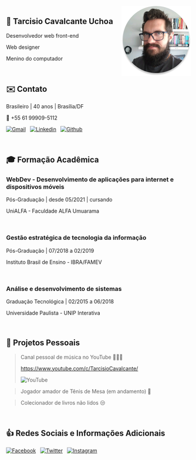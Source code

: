 <img align="right" src="tarcisio.png" />

## 🧔 Tarcisio Cavalcante Uchoa

Desenvolvedor web front-end

Web designer

Menino do computador


&nbsp;

## ✉️ Contato

Brasileiro | 40 anos | Brasília/DF

📱 +55 61 99909-5112

[![Gmail](https://img.shields.io/badge/Gmail-D14836?style=for-the-badge&logo=gmail&logoColor=white)](mailto:cisoxp@gmail.com)
&nbsp;
[![Linkedin](https://img.shields.io/badge/LinkedIn-0077B5?style=for-the-badge&logo=linkedin&logoColor=white)](https://linkedin.com/in/tcavalcante)
&nbsp;
[![Github](https://img.shields.io/badge/GitHub-100000?style=for-the-badge&logo=github&logoColor=white)](https://github.com/personalnerd)

&nbsp;

## 🎓 Formação Acadêmica

### **WebDev - Desenvolvimento de aplicações para internet e dispositivos móveis**

Pós-Graduação | desde 05/2021 | cursando

UniALFA - Faculdade ALFA Umuarama

&nbsp;

### **Gestão estratégica de tecnologia da informação**

Pós-Graduação | 07/2018 a 02/2019

Instituto Brasil de Ensino - IBRA/FAMEV

&nbsp;

### **Análise e desenvolvimento de sistemas**

Graduação Tecnológica | 02/2015 a 06/2018

Universidade Paulista - UNIP Interativa


&nbsp;

## 🎸 Projetos Pessoais

> Canal pessoal de música no YouTube 🎸🎹🥁
>
> https://www.youtube.com/c/TarcisioCavalcante/
>
> ![YouTube](https://img.shields.io/badge/YouTube-FF0000?style=for-the-badge&logo=youtube&logoColor=white)

> Jogador amador de Tênis de Mesa (em andamento) 🏓

> Colecionador de livros não lidos 😒


&nbsp;

## 👍 Redes Sociais e Informações Adicionais

[![Facebook](https://img.shields.io/badge/Facebook-1877F2?style=for-the-badge&logo=facebook&logoColor=white)](https://www.facebook.com/tarcisio)
&nbsp;
[![Twitter](https://img.shields.io/badge/Twitter-1DA1F2?style=for-the-badge&logo=twitter&logoColor=white)](https://twitter.com/cisoxp)
&nbsp;
[![Instagram](https://img.shields.io/badge/Instagram-E4405F?style=for-the-badge&logo=instagram&logoColor=white)](https://www.instagram.com/tcavalcante/)